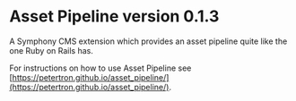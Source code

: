 # Asset Pipeline version 0.1.3

A Symphony CMS extension which provides an asset pipeline quite like the one Ruby on Rails has.

For instructions on how to use Asset Pipeline see [https://petertron.github.io/asset_pipeline/](https://petertron.github.io/asset_pipeline/).
